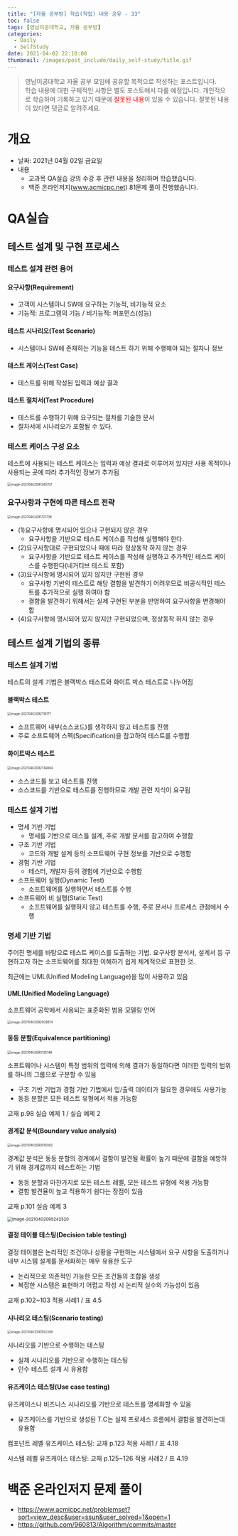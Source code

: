 ```yaml
---
title: "[자율 공부방] 학습(작업) 내용 공유 - 33"
toc: false
tags: [영남이공대학교, 자율 공부방]
categories:
  - Daily
  - SelfStudy
date: 2021-04-02 22:10:00
thumbnail: /images/post_include/daily_self-study/title.gif
---
```

> 영남이공대학교 자율 공부 모임에 공유할 목적으로 작성하는 포스트입니다.  
> 학습 내용에 대한 구체적인 사항은 별도 포스트에서 다룰 예정입니다.
> 개인적으로 학습하며 기록하고 있기 때문에 <font color='red'>잘못된 내용</font>이 있을 수 있습니다. 잘못된 내용이 있다면 댓글로 알려주세요.  

# 개요
* 날짜: 2021년 04월 02일 금요일
* 내용
    * 교과목 QA실습 강의 수강 후 관련 내용을 정리하며 학습했습니다.
    * 백준 온라인저지(www.acmicpc.net) 81문제 풀이 진행했습니다.

# QA실습

## 테스트 설계 및 구현 프로세스

### 테스트 설계 관련 용어

#### 요구사항(Requirement)

* 고객이 시스템이나 SW에 요구하는 기능적, 비기능적 요소
* 기능적: 프로그램의 기능 / 비기능적: 퍼포먼스(성능)

#### 테스트 시나리오(Test Scenario)

* 시스템이나 SW에 존재하는 기능을 테스트 하기 위해 수행해야 되는 절차나 정보

#### 테스트 케이스(Test Case)

* 테스트를 위해 작성된 입력과 예상 결과

#### 테스트 절차서(Test Procedure)

* 테스트를 수행하기 위해 요구되는 절차를 기술한 문서
* 절차서에 시나리오가 포함될 수 있다.

### 테스트 케이스 구성 요소

테스트에 사용되는 테스트 케이스는 입력과 예상 결과로 이루어져 있지만 사용 목적이나 사용되는 곳에 따라 추가적인 정보가 추가됨

<img src="/images/post_include/daily_self-study/image-20210402091245707.png" alt="image-20210402091245707" style="zoom:50%;" />

### 요구사항과 구현에 따른 테스트 전략

<img src="/images/post_include/daily_self-study/image-20210402091721736.png" alt="image-20210402091721736" style="zoom: 50%;" />

- (1)요구사항에 명시되어 있으나 구현되지 않은 경우
  - 요구사항을 기반으로 테스트 케이스를 작성해 실행해야 한다.
- (2)요구사항대로 구현되었으나 때에 따라 정상동작 하지 않는 경우
  - 요구사항을 기반으로 테스트 케이스를 작성해 실행하고 추가적인 테스트 케이스를 수행한다(네거티브 테스트 포함)
- (3)요구사항에 명시되어 있지 않지만 구현된 경우
  - 요구사항 기반의 테스트로 해당 결함을 발견하기 어려우므로 비공식적인 테스트를 추가적으로 실행 하여야 함
  - 결함을 발견하기 위해서는 실제 구현된 부분을 반영하여 요구사항을 변경해야 함
- (4)요구사항에 명시되어 있지 않지만 구현되었으며, 정상동작 하지 않는 경우

## 테스트 설계 기법의 종류

### 테스트 설계 기법

테스트의 설계 기법은 블랙박스 테스트와 화이트 박스 테스트로 나누어짐

#### 블랙박스 테스트

<img src="/images/post_include/daily_self-study/image-20210402092118177.png" alt="image-20210402092118177" style="zoom:50%;" />

* 소프트웨어 내부(소스코드)를 생각하지 않고 테스트를 진행
* 주로 소프트웨어 스펙(Specification)을 참고하여 테스트를 수행함

#### 화이트박스 테스트

<img src="/images/post_include/daily_self-study/image-20210402092134884.png" alt="image-20210402092134884" style="zoom:50%;" />

* 소스코드를 보고 테스트를 진행
* 소스코드를 기반으로 테스트를 진행하므로 개발 관련 지식이 요구됨

### 테스트 설계 기법

* 명세 기반 기법
  * 명세를 기반으로 테스틀 설계, 주로 개발 문서를 참고하여 수행함
* 구조 기반 기법
  * 코드와 개발 설계 등의 소프트웨어 구현 정보를 기반으로 수행함
* 경험 기반 기법
  * 테스터, 개발자 등의 경험에 기반으로 수행함
* 소프트웨어 실행(Dynamic Test)
  * 소프트웨어를 실행하면서 테스트를 수행
* 소프트웨어 비 실행(Static Test)
  * 소프트웨어를 실행하지 않고 테스트를 수행, 주로 문서나 프로세스 관점에서 수행

### 명세 기반 기법

주어진 명세를 바탕으로 테스트 케이스를 도출하는 기법. 요구사항 분석서, 설계서 등 구현하고자 하는 소프트웨어를 최대한 이해하기 쉽게 체계적으로 표현한 것.

최근에는 UML(Unified Modeling Language)을 많이 사용하고 있음

#### UML(Unified Modeling Language)

소프트웨어 공학에서 사용되는 표준화된 범용 모델링 언어

<img src="/images/post_include/daily_self-study/image-20210402092929314.png" alt="image-20210402092929314" style="zoom:50%;" />

#### 동등 분할(Equivalence partitioning)

<img src="/images/post_include/daily_self-study/image-20210402093125148.png" alt="image-20210402093125148" style="zoom:50%;" />

소프트웨어나 시스템이 특정 범위의 입력에 의해 결과가 동일하다면 이러한 입력의 범위를 하나의 그룹으로 구분할 수 있음

* 구조 기반 기법과 경험 기반 기법에서 입/출력 데이터가 필요한 경우에도 사용가능
* 동등 분할은 모든 테스트 유형에서 적용 가능함

교재 p.98 실습 예제 1 / 실습 예제 2

#### 경계값 분석(Boundary value analysis)

<img src="/images/post_include/daily_self-study/image-20210402093515082.png" alt="image-20210402093515082" style="zoom:50%;" />

경계값 분석은 동등 분할의 경계에서 결함이 발견될 확률이 높기 때문에 결함을 예방하기 위해 경계값까지 테스트하는 기법

* 동등 분할과 마찬가지로 모든 테스트 레벨, 모든 테스트 유형에 적용 가능함
* 결함 발견율이 높고 적용하기 쉽다는 장점이 있음

교재 p.101 실습 예제 3

<img src="/images/post_include/daily_self-study/image-20210402095242520.png" alt="image-20210402095242520" style="zoom: 67%;" />

#### 결정 테이블 테스팅(Decision table testing)

결정 테이블은 논리적인 조건이나 상황을 구현하는 시스템에서 요구 사항을 도출하거나 내부 시스템 설계를 문서화하는 매우 유용한 도구

* 논리적으로 의존적인 가능한 모든 조건들의 조합을 생성
* 복잡한 시스템은 표현하기 어렵고 작성 시 논리적 실수의 가능성이 있음

교재 p.102~103 적용 사례1 / 표 4.5

#### 시나리오 테스팅(Scenario testing)

<img src="/images/post_include/daily_self-study/image-20210402100502308.png" alt="image-20210402100502308" style="zoom:50%;" />

시나리오를 기반으로 수행하는 테스팅

* 실제 시나리오를 기반으로 수행하는 테스팅
* 인수 테스트 설계 시 유용함

#### 유즈케이스 테스팅(Use case testing)

유즈케이스나 비즈니스 시나리오를 기반으로 테스트를 명세화할 수 있음

* 유즈케이스를 기반으로 생성된 T.C는 실제 프로세스 흐름에서 결함을 발견하는데 유용함

컴포넌트 레벨 유즈케이스 테스팅: 교재 p.123 적용 사례1 / 표 4.18

시스템 레벨 유즈케이스 테스팅: 교재 p.125~126 적용 사례2 / 표 4.19

# 백준 온라인저지 문제 풀이
* https://www.acmicpc.net/problemset?sort=view_desc&user=ssun&user_solved=1&open=1
* https://github.com/960813/Algorithm/commits/master